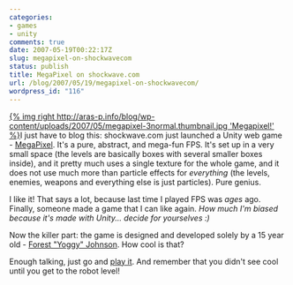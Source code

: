 ```yaml
---
categories:
- games
- unity
comments: true
date: 2007-05-19T00:22:17Z
slug: megapixel-on-shockwavecom
status: publish
title: MegaPixel on shockwave.com
url: /blog/2007/05/19/megapixel-on-shockwavecom/
wordpress_id: "116"
---
```


[{% img right http://aras-p.info/blog/wp-content/uploads/2007/05/megapixel-3normal.thumbnail.jpg 'Megapixel!' %}](http://aras-p.info/blog/wp-content/uploads/2007/05/megapixel-3normal.jpg)I just have to blog this: shockwave.com just launched a Unity web game - [MegaPixel](http://www.shockwave.com/gamelanding/megapixel.jsp). It's a pure, abstract, and mega-fun FPS. It's set up in a very small space (the levels are basically boxes with several smaller boxes inside), and it pretty much uses a single texture for the whole game, and it does not use much more than particle effects for _everything_ (the levels, enemies, weapons and everything else is just particles). Pure genius.

I like it! That says a lot, because last time I played FPS was _ages_ ago. Finally, someone made a game that I can like again. _How much I'm biased because it's made with Unity... decide for yourselves :)_

Now the killer part: the game is designed and developed solely by a 15 year old - [Forest "Yoggy" Johnson](http://yogware.bluegillstudios.com/site/). How cool is that?

Enough talking, just go and [play it](http://www.shockwave.com/gamelanding/megapixel.jsp). And remember that you didn't see cool until you get to the robot level!
